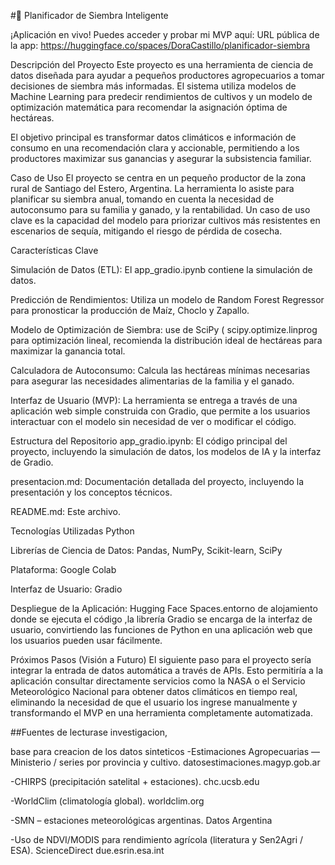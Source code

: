 #🌾 Planificador de Siembra Inteligente

¡Aplicación en vivo! Puedes acceder y probar mi MVP aquí: 
URL pública de la app: https://huggingface.co/spaces/DoraCastillo/planificador-siembra

Descripción del Proyecto
Este proyecto es una herramienta de ciencia de datos diseñada para ayudar a pequeños productores agropecuarios a tomar decisiones de siembra más informadas. El sistema utiliza modelos de Machine Learning para predecir rendimientos de cultivos y un modelo de optimización matemática para recomendar la asignación óptima de hectáreas.

El objetivo principal es transformar datos climáticos e información de consumo en una recomendación clara y accionable, permitiendo a los productores maximizar sus ganancias y asegurar la subsistencia familiar.

Caso de Uso
El proyecto se centra en un pequeño productor de la zona rural de Santiago del Estero, Argentina. La herramienta lo asiste para planificar su siembra anual, tomando en cuenta la necesidad de autoconsumo para su familia y ganado, y la rentabilidad. Un caso de uso clave es la capacidad del modelo para priorizar cultivos más resistentes en escenarios de sequía, mitigando el riesgo de pérdida de cosecha.

Características Clave

Simulación de Datos (ETL): El app_gradio.ipynb contiene la simulación de datos. 

Predicción de Rendimientos: Utiliza un modelo de Random Forest Regressor para pronosticar la producción de Maíz, Choclo y Zapallo.

Modelo de Optimización de Siembra: use de SciPy ( scipy.optimize.linprog para optimización lineal, recomienda la distribución ideal de hectáreas para maximizar la ganancia total.

Calculadora de Autoconsumo: Calcula las hectáreas mínimas necesarias para asegurar las necesidades alimentarias de la familia y el ganado.

Interfaz de Usuario (MVP): La herramienta se entrega a través de una aplicación web simple construida con Gradio, que permite a los usuarios interactuar con el modelo sin necesidad de ver o modificar el código.

Estructura del Repositorio
app_gradio.ipynb: El código principal del proyecto, incluyendo la simulación de datos, los modelos de IA y la interfaz de Gradio.

presentacion.md: Documentación detallada del proyecto, incluyendo la presentación  y los conceptos técnicos.

README.md: Este archivo.

Tecnologías Utilizadas
Python

Librerías de Ciencia de Datos: Pandas, NumPy, Scikit-learn, SciPy

Plataforma: Google Colab

Interfaz de Usuario: Gradio

Despliegue de la Aplicación: Hugging Face Spaces.entorno de alojamiento donde se ejecuta el código ,la librería Gradio se encarga de la interfaz de usuario, convirtiendo las funciones de Python en una aplicación web que los usuarios pueden usar fácilmente.

Próximos Pasos (Visión a Futuro)
El siguiente paso para el proyecto sería integrar la entrada de datos automática a través de APIs. Esto permitiría a la aplicación consultar directamente servicios como la NASA o el Servicio Meteorológico Nacional para obtener datos climáticos en tiempo real, eliminando la necesidad de que el usuario los ingrese manualmente y transformando el MVP en una herramienta completamente automatizada.

##Fuentes de lecturase investigacion, 

base para creacion de los datos sinteticos
-Estimaciones Agropecuarias — Ministerio / series por provincia y cultivo. 
datosestimaciones.magyp.gob.ar

-CHIRPS (precipitación satelital + estaciones). 
chc.ucsb.edu

-WorldClim (climatología global). 
worldclim.org

-SMN – estaciones meteorológicas argentinas. 
Datos Argentina

-Uso de NDVI/MODIS para rendimiento agrícola (literatura y Sen2Agri / ESA). 
ScienceDirect
due.esrin.esa.int

